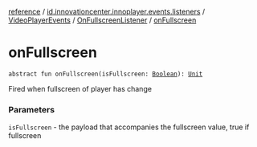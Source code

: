 [reference](../../../index.md) / [id.innovationcenter.innoplayer.events.listeners](../../index.md) / [VideoPlayerEvents](../index.md) / [OnFullscreenListener](index.md) / [onFullscreen](./on-fullscreen.md)

# onFullscreen

`abstract fun onFullscreen(isFullscreen: `[`Boolean`](https://kotlinlang.org/api/latest/jvm/stdlib/kotlin/-boolean/index.html)`): `[`Unit`](https://kotlinlang.org/api/latest/jvm/stdlib/kotlin/-unit/index.html)

Fired when fullscreen of player has change

### Parameters

`isFullscreen` - the payload that accompanies the fullscreen value, true if fullscreen